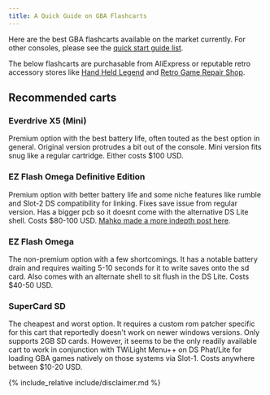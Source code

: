 ```yaml
---
title: A Quick Guide on GBA Flashcarts
---
```


Here are the best GBA flashcarts available on the market currently. For other consoles, please see the [quick start guide list](index.html).

The below flashcarts are purchasable from AliExpress or reputable retro accessory stores like [Hand Held Legend](https://handheldlegend.com) and [Retro Game Repair Shop](https://retrogamerepairshop.com).

## Recommended carts
### Everdrive X5 (Mini)
Premium option with the best battery life, often touted as the best option in general. Original version protrudes a bit out of the console. Mini version fits snug like a regular cartridge. Either costs $100 USD.

### EZ Flash Omega Definitive Edition
Premium option with better battery life and some niche features like rumble and Slot-2 DS compatibility for linking. Fixes save issue from regular version. Has a bigger pcb so it doesnt come with the alternative DS Lite shell. Costs $80-100 USD. [Mahko made a more indepth post here](https://www.reddit.com/r/Gameboy/comments/kv9y87/after_playing_with_the_new_ezflash_omega/).

### EZ Flash Omega
The non-premium option with a few shortcomings. It has a notable battery drain and requires waiting 5-10 seconds for it to write saves onto the sd card. Also comes with an alternate shell to sit flush in the DS Lite. Costs $40-50 USD.

### SuperCard SD
The cheapest and worst option. It requires a custom rom patcher specific for this cart that reportedly doesn't work on newer windows versions. Only supports 2GB SD cards. However, it seems to be the only readily available cart to work in conjunction with TWiLight Menu++ on DS Phat/Lite for loading GBA games natively on those systems via Slot-1. Costs anywhere between $10-20 USD.

{% include_relative include/disclaimer.md %}
